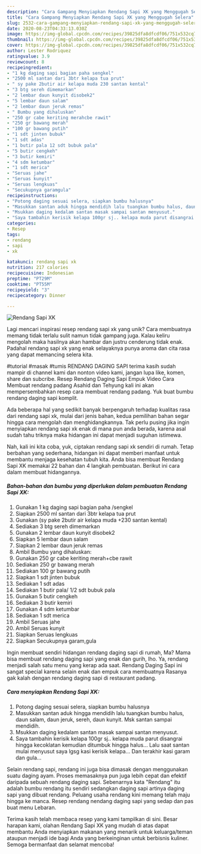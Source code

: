 ```yaml
---
description: "Cara Gampang Menyiapkan Rendang Sapi XK yang Menggugah Selera"
title: "Cara Gampang Menyiapkan Rendang Sapi XK yang Menggugah Selera"
slug: 2532-cara-gampang-menyiapkan-rendang-sapi-xk-yang-menggugah-selera
date: 2020-08-23T04:33:13.030Z
image: https://img-global.cpcdn.com/recipes/39825dfa8dfcdf06/751x532cq70/rendang-sapi-xk-foto-resep-utama.jpg
thumbnail: https://img-global.cpcdn.com/recipes/39825dfa8dfcdf06/751x532cq70/rendang-sapi-xk-foto-resep-utama.jpg
cover: https://img-global.cpcdn.com/recipes/39825dfa8dfcdf06/751x532cq70/rendang-sapi-xk-foto-resep-utama.jpg
author: Lester Rodriquez
ratingvalue: 3.9
reviewcount: 8
recipeingredient:
- "1 kg daging sapi bagian paha sengkel"
- "2500 ml santan dari 3btr kelapa tua prut"
- " sy pake 2butir air kelapa muda 230 santan kental"
- "3 btg sereh dimemarkan"
- "2 lembar daun kunyit disobek2"
- "5 lembar daun salam"
- "2 lembar daun jeruk remas"
- " Bumbu yang dihaluskan"
- "250 gr cabe keriting merahcbe rawit"
- "250 gr bawang merah"
- "100 gr bawang putih"
- "1 sdt jinten bubuk"
- "1 sdt adas"
- "1 butir pala 12 sdt bubuk pala"
- "5 butir cengkeh"
- "3 butir kemiri"
- "4 sdm ketumbar"
- "1 sdt merica"
- "Seruas jahe"
- "Seruas kunyit"
- "Seruas lengkuas"
- "Secukupnya garamgula"
recipeinstructions:
- "Potong daging sesuai selera, siapkan bumbu halusnya"
- "Masukkan santan aduk hingga mendidih lalu tuangkan bumbu halus, daun salam, daun jeruk, sereh, daun kunyit. Msk santan sampai mendidih."
- "Msukkan daging kedalam santan masak sampai santan menyusut."
- "Saya tambahin kerisik kelapa 100gr sj.. kelapa muda parut disangrai hingga kecoklatan kemudian ditumbuk hingga halus... Lalu saat santan mulai menyusut saya lgsg kasi kerisik kelapa... Dan terakhir kasi garam dan gula..."
categories:
- Resep
tags:
- rendang
- sapi
- xk

katakunci: rendang sapi xk 
nutrition: 217 calories
recipecuisine: Indonesian
preptime: "PT29M"
cooktime: "PT55M"
recipeyield: "3"
recipecategory: Dinner

---
```



![Rendang Sapi XK](https://img-global.cpcdn.com/recipes/39825dfa8dfcdf06/751x532cq70/rendang-sapi-xk-foto-resep-utama.jpg)

Lagi mencari inspirasi resep rendang sapi xk yang unik? Cara membuatnya memang tidak terlalu sulit namun tidak gampang juga. Kalau keliru mengolah maka hasilnya akan hambar dan justru cenderung tidak enak. Padahal rendang sapi xk yang enak selayaknya punya aroma dan cita rasa yang dapat memancing selera kita.

#tutorial #masak #tumis RENDANG DAGING SAPI terima kasih sudah mampir di channel kami dan nonton video kami, jangan lupa like, komen, share dan subcribe. Resep Rendang Daging Sapi Empuk Video Cara Membuat rendang padang Asahid dan Tehyung kali ini akan mempersembahkan resep cara membuat rendang padang. Yuk buat bumbu rendang daging sapi komplit.

Ada beberapa hal yang sedikit banyak berpengaruh terhadap kualitas rasa dari rendang sapi xk, mulai dari jenis bahan, kedua pemilihan bahan segar hingga cara mengolah dan menghidangkannya. Tak perlu pusing jika ingin menyiapkan rendang sapi xk enak di mana pun anda berada, karena asal sudah tahu triknya maka hidangan ini dapat menjadi suguhan istimewa.


Nah, kali ini kita coba, yuk, ciptakan rendang sapi xk sendiri di rumah. Tetap berbahan yang sederhana, hidangan ini dapat memberi manfaat untuk membantu menjaga kesehatan tubuh kita. Anda bisa membuat Rendang Sapi XK memakai 22 bahan dan 4 langkah pembuatan. Berikut ini cara dalam membuat hidangannya.

<!--inarticleads1-->

##### Bahan-bahan dan bumbu yang diperlukan dalam pembuatan Rendang Sapi XK:

1. Gunakan 1 kg daging sapi bagian paha /sengkel
1. Siapkan 2500 ml santan dari 3btr kelapa tua prut
1. Gunakan  (sy pake 2butir air kelapa muda +230 santan kental)
1. Sediakan 3 btg sereh dimemarkan
1. Gunakan 2 lembar daun kunyit disobek2
1. Siapkan 5 lembar daun salam
1. Siapkan 2 lembar daun jeruk remas
1. Ambil  Bumbu yang dihaluskan:
1. Gunakan 250 gr cabe keriting merah+cbe rawit
1. Sediakan 250 gr bawang merah
1. Sediakan 100 gr bawang putih
1. Siapkan 1 sdt jinten bubuk
1. Sediakan 1 sdt adas
1. Sediakan 1 butir pala/ 1/2 sdt bubuk pala
1. Gunakan 5 butir cengkeh
1. Sediakan 3 butir kemiri
1. Gunakan 4 sdm ketumbar
1. Sediakan 1 sdt merica
1. Ambil Seruas jahe
1. Ambil Seruas kunyit
1. Siapkan Seruas lengkuas
1. Siapkan Secukupnya garam,gula


Ingin membuat sendiri hidangan rendang daging sapi di rumah, Ma? Mama bisa membuat rendang daging sapi yang enak dan gurih, lho. Ya, rendang menjadi salah satu menu yang kerap ada saat. Rendang Daging Sapi ini sangat special karena selain enak dan empuk cara membuatnya Rasanya gak kalah dengan rendang daging sapi di restaurant padang. 

<!--inarticleads2-->

##### Cara menyiapkan Rendang Sapi XK:

1. Potong daging sesuai selera, siapkan bumbu halusnya
1. Masukkan santan aduk hingga mendidih lalu tuangkan bumbu halus, daun salam, daun jeruk, sereh, daun kunyit. Msk santan sampai mendidih.
1. Msukkan daging kedalam santan masak sampai santan menyusut.
1. Saya tambahin kerisik kelapa 100gr sj.. kelapa muda parut disangrai hingga kecoklatan kemudian ditumbuk hingga halus... Lalu saat santan mulai menyusut saya lgsg kasi kerisik kelapa... Dan terakhir kasi garam dan gula...


Selain rendang sapi, rendang ini juga bisa dimasak dengan menggunakan suatu daging ayam. Proses memasaknya pun juga lebih cepat dan efektif daripada sebuah rendang daging sapi. Sebenarnya kata &#34;Rendang&#34; itu adalah bumbu rendang itu sendiri sedangkan daging sapi artinya daging sapi yang dibuat rendang. Peluang usaha rendang kini memang telah maju hingga ke manca. Resep rendang nendang daging sapi yang sedap dan pas buat menu Lebaran. 

Terima kasih telah membaca resep yang kami tampilkan di sini. Besar harapan kami, olahan Rendang Sapi XK yang mudah di atas dapat membantu Anda menyiapkan makanan yang menarik untuk keluarga/teman ataupun menjadi ide bagi Anda yang berkeinginan untuk berbisnis kuliner. Semoga bermanfaat dan selamat mencoba!
